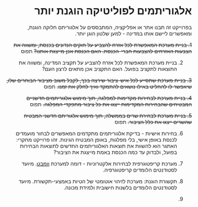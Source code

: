 <div dir='rtl' lang='he'>

# אלגוריתמים לפוליטיקה הוגנת יותר

בפרוייקט זה תבנו אתר או אפליקציה, המתבססים על אלגוריתם חלוקה הוגנת, 
ומאפשרים ליישם אותו במדינה - למען שלטון הוגן יותר.

~~1. בניית מערכת המאפשרת לכל אזרח להצביע על חוקים הנדונים בכנסת, ומשווה את הצבעות האזרחים להצבעות חברי-הכנסת. האם הכנסת אכן מייצגת אותנו?~~ תפוס

2. בניית מערכת המאפשרת לכל אזרח להצביע על תקציב המדינה, ומשווה את התוצאות לתקציב בפועל. האם התקציב אכן מתאים לרצון העם?

~~3. בניית מערכת שתסייע לכל איש-ציבור שירצה בכך, לקבל משוב מציבור הבוחרים שלו, שיאפשר לו להחליט באילו נושאים להתמקד ואיך לחלק את זמנו.~~ תפוס

~~4. בניית מערכת לבחירות מקדימות למפלגה, תוך מימוש אלגוריתמים חדשניים המבטיחים שהבחירות המקדימות ייצגו את כל ציבור מתפקדי המפלגה.~~ תפוס

~~5. בניית מערכת לבחירת שרים בממשלה, תוך מימוש אלגוריתם חדשני המבטיח שהשרים ייצגו את כלל הציבור.~~ תפוס

6. בחירות אישיות - בדיקת אלגוריתמים מתקדמים המאפשרים לבחור מועמדים לכנסת באופן אישי, בלי מפלגות, באופן המבטיח הגינות. זהו פרוייקט מחקרי: האתגר הוא להשוות את תוצאות האלגוריתמים החדשים לתוצאות הבחירות בפועל, ולבדוק עד כמה הכנסת באמת מייצגת את הציבור?

7. מערכת קריפטוגרפית לבחירות אלקטרוניות - דומה למערכת [וומבט](https://wombat.factcenter.org/).
 מיועד לסטודנטים הלומדים קריפטוגרפיה.

8. תקשורת הוגנת: מערכת לזיהוי אוטומטי של הטיות באמצעי-תקשורת. מיועד לסטודנטים הלומדים בלשנות חישובית ולמידת מכונה.
9. 


</div>